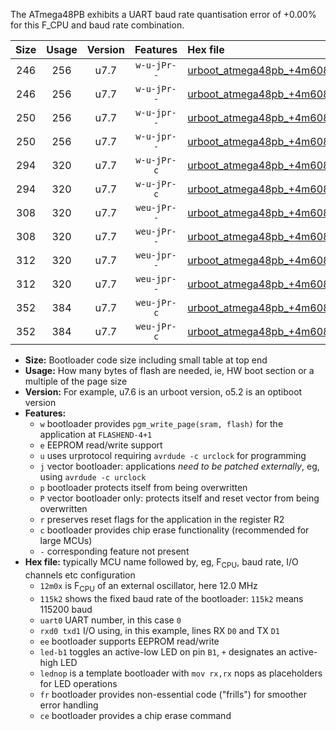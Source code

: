 The ATmega48PB exhibits a UART baud rate quantisation error of +0.00% for this F_CPU and baud rate combination.

|Size|Usage|Version|Features|Hex file|
|:-:|:-:|:-:|:-:|:--|
|246|256|u7.7|`w-u-jPr--`|[urboot_atmega48pb_+4m608x_++57k6_uart0_rxd0_txd1_led+b5.hex](https://raw.githubusercontent.com/stefanrueger/urboot.hex/main/mcus/atmega48pb/external_oscillator/fcpu_+4m608x/br_++57k6/urboot_atmega48pb_+4m608x_++57k6_uart0_rxd0_txd1_led+b5.hex)|
|246|256|u7.7|`w-u-jPr--`|[urboot_atmega48pb_+4m608x_++57k6_uart0_rxd0_txd1_lednop.hex](https://raw.githubusercontent.com/stefanrueger/urboot.hex/main/mcus/atmega48pb/external_oscillator/fcpu_+4m608x/br_++57k6/urboot_atmega48pb_+4m608x_++57k6_uart0_rxd0_txd1_lednop.hex)|
|250|256|u7.7|`w-u-jpr--`|[urboot_atmega48pb_+4m608x_++57k6_uart0_rxd0_txd1_led+b5_fr.hex](https://raw.githubusercontent.com/stefanrueger/urboot.hex/main/mcus/atmega48pb/external_oscillator/fcpu_+4m608x/br_++57k6/urboot_atmega48pb_+4m608x_++57k6_uart0_rxd0_txd1_led+b5_fr.hex)|
|250|256|u7.7|`w-u-jpr--`|[urboot_atmega48pb_+4m608x_++57k6_uart0_rxd0_txd1_lednop_fr.hex](https://raw.githubusercontent.com/stefanrueger/urboot.hex/main/mcus/atmega48pb/external_oscillator/fcpu_+4m608x/br_++57k6/urboot_atmega48pb_+4m608x_++57k6_uart0_rxd0_txd1_lednop_fr.hex)|
|294|320|u7.7|`w-u-jPr-c`|[urboot_atmega48pb_+4m608x_++57k6_uart0_rxd0_txd1_led+b5_fr_ce.hex](https://raw.githubusercontent.com/stefanrueger/urboot.hex/main/mcus/atmega48pb/external_oscillator/fcpu_+4m608x/br_++57k6/urboot_atmega48pb_+4m608x_++57k6_uart0_rxd0_txd1_led+b5_fr_ce.hex)|
|294|320|u7.7|`w-u-jPr-c`|[urboot_atmega48pb_+4m608x_++57k6_uart0_rxd0_txd1_lednop_fr_ce.hex](https://raw.githubusercontent.com/stefanrueger/urboot.hex/main/mcus/atmega48pb/external_oscillator/fcpu_+4m608x/br_++57k6/urboot_atmega48pb_+4m608x_++57k6_uart0_rxd0_txd1_lednop_fr_ce.hex)|
|308|320|u7.7|`weu-jPr--`|[urboot_atmega48pb_+4m608x_++57k6_uart0_rxd0_txd1_ee_led+b5.hex](https://raw.githubusercontent.com/stefanrueger/urboot.hex/main/mcus/atmega48pb/external_oscillator/fcpu_+4m608x/br_++57k6/urboot_atmega48pb_+4m608x_++57k6_uart0_rxd0_txd1_ee_led+b5.hex)|
|308|320|u7.7|`weu-jPr--`|[urboot_atmega48pb_+4m608x_++57k6_uart0_rxd0_txd1_ee_lednop.hex](https://raw.githubusercontent.com/stefanrueger/urboot.hex/main/mcus/atmega48pb/external_oscillator/fcpu_+4m608x/br_++57k6/urboot_atmega48pb_+4m608x_++57k6_uart0_rxd0_txd1_ee_lednop.hex)|
|312|320|u7.7|`weu-jpr--`|[urboot_atmega48pb_+4m608x_++57k6_uart0_rxd0_txd1_ee_led+b5_fr.hex](https://raw.githubusercontent.com/stefanrueger/urboot.hex/main/mcus/atmega48pb/external_oscillator/fcpu_+4m608x/br_++57k6/urboot_atmega48pb_+4m608x_++57k6_uart0_rxd0_txd1_ee_led+b5_fr.hex)|
|312|320|u7.7|`weu-jpr--`|[urboot_atmega48pb_+4m608x_++57k6_uart0_rxd0_txd1_ee_lednop_fr.hex](https://raw.githubusercontent.com/stefanrueger/urboot.hex/main/mcus/atmega48pb/external_oscillator/fcpu_+4m608x/br_++57k6/urboot_atmega48pb_+4m608x_++57k6_uart0_rxd0_txd1_ee_lednop_fr.hex)|
|352|384|u7.7|`weu-jPr-c`|[urboot_atmega48pb_+4m608x_++57k6_uart0_rxd0_txd1_ee_led+b5_fr_ce.hex](https://raw.githubusercontent.com/stefanrueger/urboot.hex/main/mcus/atmega48pb/external_oscillator/fcpu_+4m608x/br_++57k6/urboot_atmega48pb_+4m608x_++57k6_uart0_rxd0_txd1_ee_led+b5_fr_ce.hex)|
|352|384|u7.7|`weu-jPr-c`|[urboot_atmega48pb_+4m608x_++57k6_uart0_rxd0_txd1_ee_lednop_fr_ce.hex](https://raw.githubusercontent.com/stefanrueger/urboot.hex/main/mcus/atmega48pb/external_oscillator/fcpu_+4m608x/br_++57k6/urboot_atmega48pb_+4m608x_++57k6_uart0_rxd0_txd1_ee_lednop_fr_ce.hex)|

- **Size:** Bootloader code size including small table at top end
- **Usage:** How many bytes of flash are needed, ie, HW boot section or a multiple of the page size
- **Version:** For example, u7.6 is an urboot version, o5.2 is an optiboot version
- **Features:**
  + `w` bootloader provides `pgm_write_page(sram, flash)` for the application at `FLASHEND-4+1`
  + `e` EEPROM read/write support
  + `u` uses urprotocol requiring `avrdude -c urclock` for programming
  + `j` vector bootloader: applications *need to be patched externally*, eg, using `avrdude -c urclock`
  + `p` bootloader protects itself from being overwritten
  + `P` vector bootloader only: protects itself and reset vector from being overwritten
  + `r` preserves reset flags for the application in the register R2
  + `c` bootloader provides chip erase functionality (recommended for large MCUs)
  + `-` corresponding feature not present
- **Hex file:** typically MCU name followed by, eg, F<sub>CPU</sub>, baud rate, I/O channels etc configuration
  + `12m0x` is F<sub>CPU</sub> of an external oscillator, here 12.0 MHz
  + `115k2` shows the fixed baud rate of the bootloader: `115k2` means 115200 baud
  + `uart0` UART number, in this case `0`
  + `rxd0 txd1` I/O using, in this example, lines RX `D0` and TX `D1`
  + `ee` bootloader supports EEPROM read/write
  + `led-b1` toggles an active-low LED on pin `B1`, `+` designates an active-high LED
  + `lednop` is a template bootloader with `mov rx,rx` nops as placeholders for LED operations
  + `fr` bootloader provides non-essential code ("frills") for smoother error handling
  + `ce` bootloader provides a chip erase command
